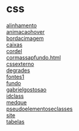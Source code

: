 # css 
<a href='https://gabrielryanft.github.io/learning/cursoemvideo/htmlecss/css/alinhamento/' target='_blank' rel='next'>alinhamento</a><br/>
<a href='https://gabrielryanft.github.io/learning/cursoemvideo/htmlecss/css/animacaohover/' target='_blank' rel='next'>animacaohover</a><br/>
<a href='https://gabrielryanft.github.io/learning/cursoemvideo/htmlecss/css/bordacimagem/' target='_blank' rel='next'>bordacimagem</a><br/>
<a href='https://gabrielryanft.github.io/learning/cursoemvideo/htmlecss/css/caixas/' target='_blank' rel='next'>caixas</a><br/>
<a href='https://gabrielryanft.github.io/learning/cursoemvideo/htmlecss/css/cordel/' target='_blank' rel='next'>cordel</a><br/>
<a href='https://gabrielryanft.github.io/learning/cursoemvideo/htmlecss/css/cormassapfundo.html' target='_blank' rel='next'>cormassapfundo.html</a><br/>
<a href='https://gabrielryanft.github.io/learning/cursoemvideo/htmlecss/css/cssexterno/' target='_blank' rel='next'>cssexterno</a><br/>
<a href='https://gabrielryanft.github.io/learning/cursoemvideo/htmlecss/css/degrades/' target='_blank' rel='next'>degrades</a><br/>
<a href='https://gabrielryanft.github.io/learning/cursoemvideo/htmlecss/css/fontes1/' target='_blank' rel='next'>fontes1</a><br/>
<a href='https://gabrielryanft.github.io/learning/cursoemvideo/htmlecss/css/fundo/' target='_blank' rel='next'>fundo</a><br/>
<a href='https://gabrielryanft.github.io/learning/cursoemvideo/htmlecss/css/gabrielgostosao/' target='_blank' rel='next'>gabrielgostosao</a><br/>
<a href='https://gabrielryanft.github.io/learning/cursoemvideo/htmlecss/css/idclass/' target='_blank' rel='next'>idclass</a><br/>
<a href='https://gabrielryanft.github.io/learning/cursoemvideo/htmlecss/css/medque/' target='_blank' rel='next'>medque</a><br/>
<a href='https://gabrielryanft.github.io/learning/cursoemvideo/htmlecss/css/pseudoelementoseclasses/' target='_blank' rel='next'>pseudoelementoseclasses</a><br/>
<a href='https://gabrielryanft.github.io/learning/cursoemvideo/htmlecss/css/site/' target='_blank' rel='next'>site</a><br/>
<a href='https://gabrielryanft.github.io/learning/cursoemvideo/htmlecss/css/tabelas/' target='_blank' rel='next'>tabelas</a><br/>

